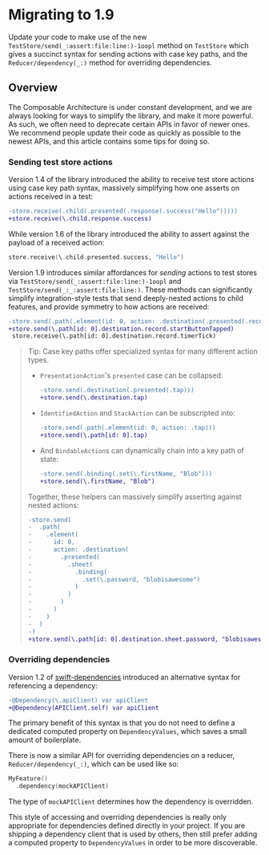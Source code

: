 # Migrating to 1.9

Update your code to make use of the new ``TestStore/send(_:assert:file:line:)-1oopl`` method on 
``TestStore`` which gives a succinct syntax for sending actions with case key paths, and the
``Reducer/dependency(_:)`` method for overriding dependencies.

## Overview

The Composable Architecture is under constant development, and we are always looking for ways to
simplify the library, and make it more powerful. As such, we often need to deprecate certain APIs
in favor of newer ones. We recommend people update their code as quickly as possible to the newest
APIs, and this article contains some tips for doing so.

### Sending test store actions

Version 1.4 of the library introduced the ability to receive test store actions using case key path
syntax, massively simplifying how one asserts on actions received in a test:

```diff
-store.receive(.child(.presented(.response(.success("Hello")))))
+store.receive(\.child.response.success)
```

While version 1.6 of the library introduced the ability to assert against the payload of a received
action:

```swift
store.receive(\.child.presented.success, "Hello")
```

Version 1.9 introduces similar affordances for _sending_ actions to test stores via
``TestStore/send(_:assert:file:line:)-1oopl`` and ``TestStore/send(_:_:assert:file:line:)``. These
methods can significantly simplify integration-style tests that send deeply-nested actions to child
features, and provide symmetry to how actions are received:

```diff
-store.send(.path(.element(id: 0, action: .destination(.presented(.record(.startButtonTapped))))))
+store.send(\.path[id: 0].destination.record.startButtonTapped)
 store.receive(\.path[id: 0].destination.record.timerTick)
```

> Tip: Case key paths offer specialized syntax for many different action types.
>
>   * ``PresentationAction``'s `presented` case can be collapsed:
>
>     ```diff
>     -store.send(.destination(.presented(.tap)))
>     +store.send(\.destination.tap)
>     ```
>
>   * ``IdentifiedAction`` and ``StackAction`` can be subscripted into:
>
>     ```diff
>     -store.send(.path(.element(id: 0, action: .tap)))
>     +store.send(\.path[id: 0].tap)
>     ```
>
>   * And ``BindableAction``s can dynamically chain into a key path of state:
>
>     ```diff
>     -store.send(.binding(.set(\.firstName, "Blob")))
>     +store.send(\.firstName, "Blob")
>     ```
>
> Together, these helpers can massively simplify asserting against nested actions:
>
> ```diff
> -store.send(
> -  .path(
> -    .element(
> -      id: 0,
> -      action: .destination(
> -        .presented(
> -          .sheet(
> -            .binding(
> -              .set(\.password, "blobisawesome")
> -            )
> -          )
> -        )
> -      )
> -    )
> -  )
> -)
> +store.send(\.path[id: 0].destination.sheet.password, "blobisawesome")
> ```

### Overriding dependencies

Version 1.2 of [swift-dependencies](http://github.com/pointfreeco/swift-dependencies) introduced an
alternative syntax for referencing a dependency:

```diff
-@Dependency(\.apiClient) var apiClient
+@Dependency(APIClient.self) var apiClient
```

The primary benefit of this syntax is that you do not need to define a dedicated computed property
on `DependencyValues`, which saves a small amount of boilerplate.

There is now a similar API for overriding dependencies on a reducer, ``Reducer/dependency(_:)``, 
which can be used like so:

```swift
MyFeature()
  .dependency(mockAPIClient)
```

The type of `mockAPIClient` determines how the dependency is overridden.

This style of accessing and overriding dependencies is really only appropriate for dependencies
defined directly in your project. If you are shipping a dependency client that is used by others, 
then still prefer adding a computed property to `DependencyValues` in order to be more discoverable.
